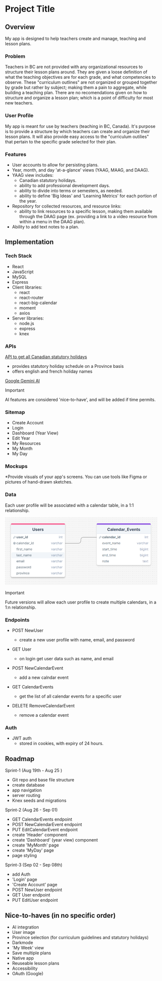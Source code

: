 # Project Title

## Overview

My app is designed to help teachers create and manage, teaching and lesson plans.

### Problem

Teachers in BC are not provided with any organizational resources to structure their lesson plans around. They are given a loose definition of what the teaching objectives are for each grade, and what competencies to observe. These "curriculum outlines" are not organized or grouped together by grade but rather by subject; making them a pain to aggregate, while building a teaching plan. There are no recomendations given on how to structure and organize a lesson plan; which is a point of difficulty for most new teachers.

### User Profile

My app is meant for use by teachers (teaching in BC, Canada). It's purpose is to provide a structure by which teachers can create and organize their lesson plans. It will also provide easy access to the "curriculum outilies" that pertain to the specific grade selected for their plan.

### Features

-   User accounts to allow for persisting plans.
-   Year, month, and day 'at-a-glance' views (YAAG, MAAG, and DAAG).
-   YAAG view includes:
    -   Canadian statutory holidays.
    -   ability to add professional development days.
    -   ability to divide into terms or semesters, as needed.
    -   ability to define 'Big Ideas' and 'Learning Metrics' for each portion of the year.
-   Repository for collected resources, and resource links:
    -   ability to link resources to a specific lesson, making them available through the DAAG page (ex. providing a link to a video resource from within a menu in the DAAG plan).
-   Ability to add text notes to a plan.

## Implementation

### Tech Stack

-   React
-   JavaScript
-   MySQL
-   Express
-   Client libraries:
    -   react
    -   react-router
    -   react-big-calendar
    -   moment
    -   axios
-   Server libraries:
    -   node.js
    -   express
    -   knex

### APIs

[API to get all Canadian statutory holidays](https://canada-holidays.ca/api/v1/)

-   provides statutory holiday schedule on a Province basis
-   offers english and french holiday names

[Google Gemini AI](https://ai.google.dev/gemini-api/docs)

> [!IMPORTANT]
> AI features are considered 'nice-to-have', and will be added if time permits.

### Sitemap

-   Create Account
-   Login
-   Dashboard (Year View)
-   Edit Year
-   My Resources
-   My Month
-   My Day

### Mockups

\*Provide visuals of your app's screens. You can use tools like Figma or pictures of hand-drawn sketches.

### Data

Each user profile will be associated with a calendar table, in a 1:1 relationship.

![Diagram showing the relationship between the 'Users' and 'Calendar_Events' tables.](./proposal-assets/db_map.png)

> [!IMPORTANT]
> Future versions will allow each user profile to create multiple calendars, in a 1:n relationship.

### Endpoints

-   POST NewUser

    -   create a new user profile with name, email, and password

-   GET User

    -   on login get user data such as name, and email

-   POST NewCalendarEvent

    -   add a new calndar event

-   GET CalendarEvents

    -   get the list of all calendar events for a specific user

-   DELETE RemoveCalendarEvent

    -   remove a calendar event

### Auth

-   JWT auth
    -   stored in cookies, with expiry of 24 hours.

## Roadmap

Sprint-1 (Aug 19th - Aug 25 )

-   Git repo and base file structure
-   create database
-   app navigation
-   server routing
-   Knex seeds and migrations

Sprint-2 (Aug 26 - Sep 01)

-   GET CalendarEvents endpoint
-   POST NewCalendarEvent endpoint
-   PUT EditCalendarEvent endpoint
-   create 'Header' component
-   create 'Dashboard' (year view) component
-   create 'MyMonth' page
-   create 'MyDay' page
-   page styling

Sprint-3 (Sep 02 - Sep 08th)

-   add Auth
-   'Login' page
-   'Create Account' page
-   POST NewUser endpoint
-   GET User endpoint
-   PUT EditUser endpoint

## Nice-to-haves (in no specific order)

-   AI integration
-   User image
-   Province selection (for curriculum guidelines and statutory holidays)
-   Darkmode
-   'My Week' view
-   Save multiple plans
-   Native app
-   Reuseable lesson plans
-   Accessibility
-   OAuth (Google)
